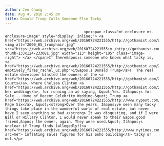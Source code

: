 ```yaml
---
author: Jen Chung
date: Aug 4, 2010 2:45 pm
title: Donald Trump Calls Someone Else Tacky
---
```


	
										<p><span class="mt-enclosure mt-enclosure-image" style="display: inline;"> <a href="https://web.archive.org/web/20160724221555/http://gothamist.com/attachments/jen/2009_05_trumphair.jpg"> <img alt="2009_05_trumphair.jpg" src="https://web.archive.org/web/20160724221555im_/http://gothamist.com/assets_c/2009/05/2009_05_trumphair-thumb-133x124-233081.jpg" width="113" height="105" class="image-right"> </a> </span>If there&apos;s someone who knows what tacky is, <a href="https://web.archive.org/web/20160724221555/http://gothamist.com/2010/07/19/trump_pre-emptively_fires_rachel_uc.php">it&apos;s Donald Trump</a>!  The real estate developer blasted the owners of the <a href="https://web.archive.org/web/20160724221555/http://gothamist.com/2010/07/25/chelsea_clintons_wedding_means_huds.php">Astor Courts</a>, where Chelsea Clinton <a href="https://web.archive.org/web/20160724221555/http://gothamist.com/2010/08/01/photos_newlyweds_chelsea_clinton_ma.php">had her wedding</a>, for running an ad saying, &quot;Yes. It&apos;s for Sale... Home of Recent Celebrity Wedding.&quot; Trump <a href="https://web.archive.org/web/20160724221555/http://www.nypost.com/p/pagesix/clinton_pal_tacky_to_trump_iHqYwfLdotLnwurNIJ0OzJ">told Page Six</a>, &quot;<strong>Over the years, I&apos;ve seen many tacky things take place in the wonderful world of real estate, but never have I seen anything so bad.</strong> It was disgusting, and if I were Bill or Hillary Clinton, I would never speak to their &apos;good friend,&apos; the owner, again. They were used.&quot; It&apos;s unclear if Trump finds (allegedly!)<a href="https://web.archive.org/web/20160724221555/http://www.nytimes.com/2010/08/03/nyregion/03trump.html?src=me"> inflating sales figures for his Soho building</a> tacky or not.</p>					
										
									
				